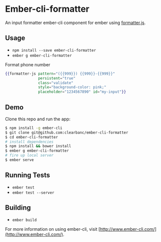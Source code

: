 # Ember-cli-formatter

An input formatter ember-cli component for ember using [formatter.js](http://firstopinion.github.io/formatter.js/index.html).

## Usage

* `npm install --save ember-cli-formatter`
* `ember g ember-cli-formatter`

Format phone number
```hbs
{{formatter-js pattern="({{999}}) {{999}}-{{999}}"
               persistent="true"
               class="validate"
               style="background-color: pink;"
               placeholder="1234567890" id="my-input"}}
```

## Demo

Clone this repo and run the app:

```sh
$ npm install -g ember-cli
$ git clone git@github.com:clearbanc/ember-cli-formatter
$ cd ember-cli-formatter
# install dependencies
$ npm install && bower install
$ ember g ember-cli-formatter
# fire up local server
$ ember serve
```

## Running Tests

* `ember test`
* `ember test --server`

## Building

* `ember build`

For more information on using ember-cli, visit [http://www.ember-cli.com/](http://www.ember-cli.com/).
